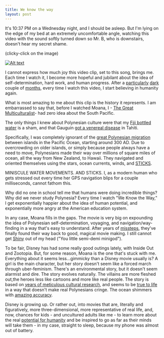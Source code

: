 ```yaml
---
title: We know the way
layout: post
---
```


It's 10:37 PM on a Wednesday night, and I should be asleep. But I'm lying on the edge of my bed at an extremely uncomfortable angle, watching this video with the sound softly turned down so Mr. B, who is downstairs, doesn't hear my secret shame.

(clicky-click on the image)  

[![Alt text](https://img.youtube.com/vi/ubZrAmRxy_M/0.jpg)](https://www.youtube.com/watch?v=ubZrAmRxy_M)

I cannot express how much joy this video clip, set to this song, brings me. Each time I watch it, I become more hopeful and jubilant about the idea of self-determination, hard work, and human progress.   After a [particularly](http://blog.vickiboykis.com/2016/12/20/democracy-in-the-dark/) [dark](http://blog.vickiboykis.com/2017/04/07/2017-the-ghosts-of-northeast/) couple of [months](http://blog.vickiboykis.com/2017/03/13/what-hidden-figures-means-to-me/), every time I watch this video, I start believing in humanity again.

What is most amazing to me about this clip is the history it represents. I am embarrassed to say that, before I watched Moana, I - [The Great Multiculturalist](http://blog.vickiboykis.com/2010/01/mrs-bej-and-bellydancing-after-the-saudi-arabian-embassy/)-  had zero idea about the South Pacific.

The only things I knew about Polynesian culture  were that my [Fiji bottled water](http://www.upworthy.com/see-what-researchers-found-when-they-tested-a-bottle-of-fiji-water-against-a-glass-of-tap-water?c=huf1) is a sham, and that Gauguin [got a venereal disease](https://hyperallergic.com/111730/posthumous-prognosis-for-supposedly-syphilitic-gauguin-via-his-teeth/) in Tahiti.

Specifically,  I was completely ignorant of the [great Polynesian migration](http://www.australiangeographic.com.au/news/2014/10/polynesian-migration-mystery-solved) between islands in the Pacific Ocean, starting around 300 AD. Due to overcrowding on older islands, or simply because people always have a need to move, Polynesians made their way over millions of square miles of ocean, all the way from New Zealand, to Hawaii. They navigated and oriented themselves  using the stars, ocean currents, winds, and [STICKS](https://en.wikipedia.org/wiki/Marshall_Islands_stick_chart).

MINISCULE WATER MOVEMENTS.  AND STICKS. I, as a modern human who gets stressed out every time her GPS navigation blips for a couple milliseconds, cannot fathom this.

Why did no one in school tell me that humans were doing incredible things? Why did we never study Polynesia? Every time I watch "We Know the Way," I get exponentially happier about the idea of human potential, and exponentially more angry at the American education system.

In any case, Moana fills in the gaps. The movie is very big on expounding the idea of Polynesian self-determination, voyaging, and navigation/way-finding in a way that's easy to understand.  After years of  [missteps](http://blog.vickiboykis.com/2012/06/goodbye-pixar-i-loved-you/), they've finally found their way back to good, magical movie making. I still cannot get [Shiny](https://www.youtube.com/watch?v=93lrosBEW-Q) out of my head ("You little semi-demi minigod").

To be fair, Disney has had some really good outings lately, with Inside Out and Zootopia. But, for some reason, Moana is the one that's stuck with me. Everything about it seems less...gimmicky than a Disney movie usually is?  A girl is the main character, but her story doesn't seem like a forced march through uber-feminism. There's an environmental story, but it doesn't seem alarmist and dire. The story evolves naturally. The villains are more fleshed out,the heroes less like cartoons and more like real people. The story is based on [years of meticulous cultural research](http://www.vanityfair.com/hollywood/2016/11/moana-oceanic-trust-disney-controversy-pacific-islanders-polynesia), and seems to be [true to life](https://www.buzzfeed.com/willvarner/we-asked-polynesian-people-what-they-thought-of-disneys-moan?utm_term=.wlg0Dvvl5#.thM9M33mP) in a way that doesn't make real Polynesians cringe. The ocean shimmers with [amazing accuracy](https://redshift.autodesk.com/moana-animation/).

Disney is growing up. Or rather out, into movies that are, literally and figuratively, more three-dimensional, more representative of real life, and, now, chances for kids - and uncultured adults like me - to learn more about the real [potential for humanity](http://blog.vickiboykis.com/2012/10/the-edge-of-glory/) and be inspired to go as far as their minds will take them - in my case, straight to sleep, because my phone was almost out of battery. 
